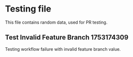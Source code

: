 # Testing file

This file contains random data, used for PR testing.


## Test Invalid Feature Branch 1753174309

Testing workflow failure with invalid feature branch value.
